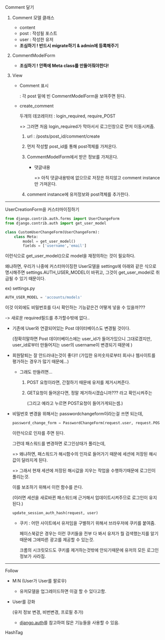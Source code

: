 Comment 달기

1. Comment 모델 클래스

   * content
   * post : 작성될 포스트
   * user : 작성한 유저
   * **조심하기 ! 반드시 migrate하기 & admin에 등록해주기**

2. CommentModelForm

   * **조심하기 ! 안쪽에 Meta class를 만들어줘야한다!**

3. View

   * Comment 표시

     : 각 post 밑에 빈 CommentModelForm을 보여주면 된다.

   * create_comment

     두개의 데코레이터 : login_required, require_POST

     => 그러면 처음 login_required가 막아서서 로그인창으로 먼저 이동시켜줌.

     1. url : /posts/post_id/comment/create

     2. 먼저 작성할 post_id를 통해 post객체를 가져온다.

     3. CommentModelForm에서 받은 정보를 가져온다.

        - 댓글내용

          => 아직 댓글내용밖에 없으므로 저장은 하지않고 comment instance만 가져온다.

     4. comment instance에 유저정보와 post객체를 추가한다.

----

UserCreationForm을 커스터마이징하기

```python
from django.contrib.auth.forms import UserChangeForm
from django.contrib.auth import get_user_model

class CustomUserChangeForm(UserChangeForm):
    class Meta:
        model = get_user_model()
        fields = ['username','email']
```

이런식으로 get_user_model()으로 model을 재정의하는 것이 필요하다.

왜냐하면, 우리가 나중에 커스터마이징한 User모델을 settings에 아래와 같은 식으로 명시해주면 settings.AUTH_USER_MODEL이 바뀌고, 그것이 get_user_model로 취급될 수 있기 때문이다.

ex) settings.py

```python
AUTH_USER_MODEL = 'accounts/models'
```

이것 이외에도 비밀번호를 다시 확인하는 기능같은건 어떻게 넣을 수 있을까???

-> 새로운  required필드를 추가할수밖에 없다..

* 기존에 User와 연결되어있는 Post 데이터베이스도 변경될 것이다.

  (정확히말하면 Post 데이터베이스에는 user_id가 들어가있으니 그대로겠지만, user_id로부터 만들어지는 user의 username이 변경되기 때문에 )

* 회원탈퇴는 잘 안드러내는것이 좋다!! (가입한 유저숫자로부터 회사나 웹사이트를 평가하는 경우가 많기 때문에...)

  * 그래도 만들려면...

    1. POST 요청이라면, 간절하기 때문에 유저를 제거시켜준다.

    2. GET요청이 들어온다면, 정말 제거하시겠습니까??? 라고 확인시켜주는 

       (그리고 예라고 누르면 POST요청이 들어가게되는셈.)

* 비밀번호 변경을 위해서는 passwordchangeform이라는걸 쓰면 되는데,

  ```python
  password_change_form = PasswordChangeForm(request.user, request.POST)
  ```

  이런식으로 인자를 주면 된다.

  그런데 패스워드를 변경하면 로그인상태가 풀리는데,

  => 왜냐하면, 패스워드가 해시함수의 인자로 들어가기 때문에 세션에 저장된 해시값이 달라지게 된다.

  => 그래서 현재 세션에 저장된 해시값을 지우는 작업을 수행하기때문에 로그인이 풀리는것.

  이를 보조하기 위해서 이런 함수를 쓴다.

  (이러면 세션을 새로바뀐 패스워드에 근거해서 업데이트시켜주므로 로그인이 유지된다.)

  ```python
  update_session_auth_hash(request, user)
  ```

  * 쿠키 : 어떤 사이트에서 유저임을 구별하기 위해서 브라우저에 쿠키를 붙여줌.

    페이스북같은 경우는 이런 쿠키들을 전부 다 봐서 유저가 뭘 검색했는지를 알기 때문에 그에따른 광고를 제공할 수 있는것.

    크롬의 시크릿모드도 쿠키를 제거하는것밖에 안되기때문에 유저의 모든 로그인정보가 사라짐.

----

Follow

- M:N (User가 User를 팔로우)

  - 유저모델을 업그레이드하면 이걸 할 수 있다고함.

- User를 강화

  (유저 정보 변경, 비번변경, 프로필 추가)

  - [django.auth](<https://github.com/django/django/tree/master/django/contrib/auth>)를 참고하여 많은 기능들을 사용할 수 있음.



HashTag

